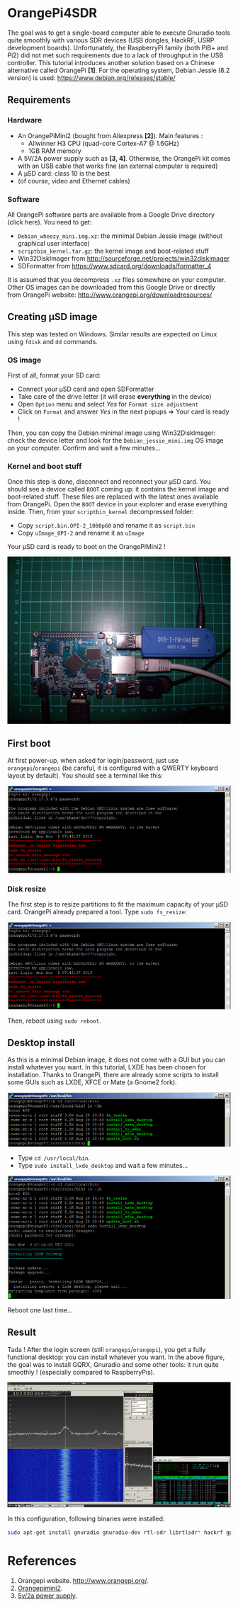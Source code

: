 # OrangePi4SDR
The goal was to get a single-board computer able to execute Gnuradio tools quite smoothly with various SDR devices (USB dongles, HackRF, USRP development boards). Unfortunately, the RaspberryPi family (both PiB+ and Pi2) did not met such requirements due to a lack of throughput in the USB controller. This tutorial introduces another solution based on a Chinese alternative called OrangePi **[1]**. For the operating system, Debian Jessie (8.2 version) is used: https://www.debian.org/releases/stable/

## Requirements
### Hardware
* An OrangePiMini2 (bought from Aliexpress **[2]**). Main features :
  * Allwinner H3 CPU (quad-core Cortex-A7 @ 1.6GHz)
  * 1GB RAM memory
* A 5V/2A power supply such as **[3, 4]**. Otherwise, the OrangePi kit comes with an USB cable that works fine (an external computer is required)
* A µSD card: class 10 is the best
* (of course, video and Ethernet cables)

### Software
All OrangePi software parts are available from a Google Drive directory (click here). You need to get:
* `Debian_wheezy_mini.img.xz`: the minimal Debian Jessie image (without graphical user interface)
* `scriptbin_kernel.tar.gz`: the kernel image and boot-related stuff
* Win32DiskImager from http://sourceforge.net/projects/win32diskimager
* SDFormatter from https://www.sdcard.org/downloads/formatter_4

It is assumed that you decompress `.xz` files somewhere on your computer. Other OS images can be downloaded from this Google Drive or directly from OrangePi website: http://www.orangepi.org/downloadresources/

## Creating µSD image
This step was tested on Windows. Similar results are expected on Linux using `fdisk` and `dd` commands.

### OS image
First of all, format your SD card:
* Connect your µSD card and open SDFormatter
* Take care of the drive letter (it will erase **everything** in the device)
* Open `Option` menu and select *Yes* for `Format size adjustment`
* Click on `Format` and answer *Yes* in the next popups => Your card is ready !

Then, you can copy the Debian minimal image using Win32DiskImager: check the device letter and look for the `Debian_jessie_mini.img` OS image on your computer. Confirm and wait a few minutes...

### Kernel and boot stuff
Once this step is done, disconnect and reconnect your µSD card. You should see a device called `BOOT` coming up: it contains the kernel image and boot-related stuff. These files are replaced with the latest ones available from OrangePi. Open the `BOOT` device in your explorer and erase everything inside. Then, from your `scriptbin_kernel` decompressed folder:
* Copy `script.bin.OPI-2_1080p60` and rename it as `script.bin`
* Copy `uImage_OPI-2` and rename it as `uImage`

Your µSD card is ready to boot on the OrangePiMini2 !

![opi](./../../img/opi-img1.jpg)

## First boot

At first power-up, when asked for login/password, just use `orangepi`/`orangepi` (be careful, it is configured with a QWERTY keyboard layout by default). You should see a terminal like this:

![opi](./../../img/opi-img2.jpg)

### Disk resize

The first step is to resize partitions to fit the maximum capacity of your µSD card. OrangePi already prepared a tool. Type `sudo fs_resize`:

![opi](./../../img/opi-img2.jpg)

Then, reboot using `sudo reboot`.

## Desktop install

As this is a minimal Debian image, it does not come with a GUI but you can install whatever you want. In this tutorial, LXDE has been chosen for installation. Thanks to OrangePi, there are already some scripts to install some GUIs such as LXDE, XFCE or Mate (a Gnome2 fork).

![opi](./../../img/opi-img4.jpg)

- Type `cd /usr/local/bin`.
- Type `sudo install_lxde_desktop` and wait a few minutes...

![opi](./../../img/opi-img5.jpg)

Reboot one last time...

## Result

Tada ! After the login screen (still `orangepi`/`orangepi`), you get a fully functional desktop: you can install whatever you want. In the above figure, the goal was to install GQRX, Gnuradio and some other tools: it run quite smoothly ! (especially compared to RaspberryPis).

![opi](./../../img/opi-img6.jpg)

In this configuration, following binaries were installed:

```bash
sudo apt-get install gnuradio gnuradio-dev rtl-sdr librtlsdr* hackrf gpredict gqrx-sdr libhackrf*
```

# References

1. Orangepi website. http://www.orangepi.org/.
2. [Orangepimini2](http://www.orangepi.org/orangepimini2/). 
3. [5v/2a power supply](https://www.amazon.fr/Alimentation-Chargeur-secteur-Adaptateur-switcher/dp/B00P0XXYJG/ref=sr_1_3?ie=UTF8&qid=1447018191&sr=8-3&keywords=5v+2A).